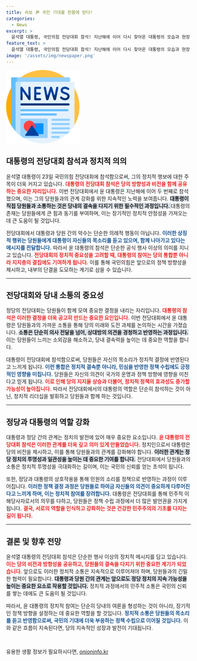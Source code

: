 ```yaml
---
title: 속보 尹 국민 기대를 한몸에 받다!
categories:
  - News
excerpt: >
  윤석열 대통령, 국민의힘 전당대회 참석! 지난해에 이어 다시 찾아온 대통령의 모습과 현장 분위기를 생생히 전해드립니다. 클릭해서 더 알아보세요!
feature_text: >
  윤석열 대통령, 국민의힘 전당대회 참석! 지난해에 이어 다시 찾아온 대통령의 모습과 현장 분위기를 생생히 전해드립니다. 클릭해서 더 알아보세요!
image: '/assets/img/newspaper.png'
---
```


<p><img src="/assets/img/newspaper.png" alt="kimp 속보" /></p>

<h2 data-ke-size="size26">대통령의 전당대회 참석과 정치적 의의</h2>

<p data-ke-size="size16">윤석열 대통령이 23일 국민의힘 전당대회에 참석함으로써, 그의 정치적 행보에 대한 주목이 더욱 커지고 있습니다. <b><span style="color: #ee2323;">대통령의 전당대회 참석은 당의 방향성과 비전을 함께 공유하는 중요한 자리입니다.</span></b> 이번 전당대회에서 윤 대통령은 지난해에 이어 두 번째로 참석했으며, 이는 그의 당원들과의 관계 강화를 위한 지속적인 노력을 보여줍니다. <b><span style="background-color: #21538527;">대통령이 직접 당원들과 소통하는 것은 당내의 결속을 다지기 위한 필수적인 과정입니다. </span></b> 대통령의 존재는 당원들에게 큰 힘과 동기를 부여하며, 이는 장기적인 정치적 안정성을 가져오는 데 큰 도움이 될 것입니다.</p>

<p data-ke-size="size16">전당대회에서 대통령과 당원 간의 악수는 단순한 의례적 행동이 아닙니다. <b><span style="color: #1a5490;">이러한 상징적 행위는 당원들에게 대통령이 자신들의 목소리를 듣고 있으며, 함께 나아가고 있다는 메시지를 전달합니다.</span></b> 따라서 윤 대통령의 참석은 단순한 공식 행사 이상의 의미를 지니고 있습니다. <b><span style="color: #ee2323;">전당대회의 정치적 중요성을 고려할 때, 대통령의 참여는 당의 통합뿐 아니라 지지층의 결집에도 기여하게 됩니다.</span></b> 이를 통해 국민의힘은 앞으로의 정책 방향성을 제시하고, 내부의 단결을 도모하는 계기로 삼을 수 있습니다.</p>

<hr>

<h2 data-ke-size="size26">전당대회와 당내 소통의 중요성</h2>

<p data-ke-size="size16">정당의 전당대회는 당원들이 함께 모여 중요한 결정을 내리는 자리입니다. <b><span style="color: #ee2323;">대통령의 참석은 이러한 결정을 더욱 공고히 만드는 중요한 요인입니다.</span></b> 이번 전당대회에서 윤 대통령은 당원들과의 가까운 소통을 통해 당의 미래와 도전 과제를 논의하는 시간을 가졌습니다. <b><span style="background-color: #21538527;">소통은 단순히 의사 전달을 넘어, 상대방의 의견을 경청하고 반영하는 과정입니다.</span></b> 이는 당원들이 느끼는 소외감을 해소하고, 당내 결속력을 높이는 데 중요한 역할을 합니다.</p>

<p data-ke-size="size16">대통령이 전당대회에 참석함으로써, 당원들은 자신의 목소리가 정치적 결정에 반영된다고 느끼게 됩니다. <b><span style="color: #1a5490;">이런 통합은 정치적 결속뿐 아니라, 민심을 반영한 정책 수립에도 긍정적인 영향을 미칩니다.</span></b> 당원들은 자신의 의견이 국가의 운명과 정책 방향에 영향을 미친다고 믿게 됩니다. <b><span style="color: #ee2323;">이로 인해 당의 지지율 상승과 더불어, 정치적 정책의 효과성도 증가할 가능성이 높아집니다.</span></b> 따라서 전당대회에서의 대통령의 역할은 단순히 참석하는 것이 아닌, 정치적 리더십을 발휘하고 당원들과 함께 하는 것입니다.</p>

<hr>

<h2 data-ke-size="size26">정당과 대통령의 역할 강화</h2>

<p data-ke-size="size16">대통령과 정당 간의 관계는 정치의 발전에 있어 매우 중요한 요소입니다. <b><span style="color: #ee2323;">윤 대통령의 전당대회 참석은 이러한 관계를 더욱 깊고 의미 있게 만들었습니다.</span></b> 정치인으로서 대통령은 당의 비전을 제시하고, 이를 통해 당원들과의 관계를 강화해야 합니다. <b><span style="background-color: #21538527;">이러한 관계는 정당 정치의 투명성과 일관성을 높이는 데 중요한 기여를 합니다.</span></b> 전당대회에서 당원들과의 소통은 정치적 투명성을 극대화하는 길이며, 이는 국민의 신뢰를 얻는 초석이 됩니다.</p>

<p data-ke-size="size16">또한, 정당과 대통령의 상호작용을 통해 민원의 소리를 정책으로 반영하는 과정이 이루어집니다. <b><span style="color: #1a5490;">이러한 정책 결정 과정은 당원들로 하여금 자신들의 의견이 중요하게 다루어진다고 느끼게 하며, 이는 정치적 참여를 장려합니다.</span></b> 대통령은 전당대회를 통해 민주적 이해당사자로서의 의무를 다하고, 당원들은 정책 수립 과정에서 더 많은 발언권을 가지게 됩니다. <b><span style="color: #ee2323;">결국, 서로의 역할을 인식하고 강화하는 것은 건강한 민주주의의 기초를 다지는 길이 됩니다.</span></b></p>

<hr>

<h2 data-ke-size="size26">결론 및 향후 전망</h2>

<p data-ke-size="size16">윤석열 대통령의 전당대회 참석은 단순한 행사 이상의 정치적 메시지를 담고 있습니다. <b><span style="color: #ee2323;">이는 당의 비전과 방향성을 공유하고, 당원들의 결속을 다지기 위한 중요한 계기가 되었습니다.</span></b> 앞으로도 이러한 정치적 소통은 지속적으로 이루어져야 하며, 당원들과의 긴밀한 협력이 필요합니다. <b><span style="background-color: #21538527;">대통령과 당원 간의 관계는 앞으로도 정당 정치의 지속 가능성을 높이는 중요한 요소로 작용할 것입니다.</span></b> 정치적 과정에서의 민주적 소통은 국민의 신뢰를 쌓는 데에도 큰 도움이 될 것입니다.</p>

<p data-ke-size="size16">따라서, 윤 대통령의 정치적 참여는 단순히 당내의 여론을 형성하는 것이 아니라, 장기적인 정책 방향을 설정하는 데 중요한 역할을 할 것입니다. <b><span style="color: #1a5490;">정치적 소통은 당원들의 목소리를 듣고 반영함으로써, 국민의 기대에 더욱 부응하는 정책 수립으로 이어질 것입니다.</span></b> 이와 같은 흐름이 지속된다면, 당의 지속적인 성장과 발전이 기대됩니다.</p>

<p data-ke-size="size16">&nbsp;</p>
유용한 생활 정보가 필요하시다면, <a href="https://onioninfo.kr" rel="dofollow">onioninfo.kr</a>


